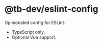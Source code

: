 # @tb-dev/eslint-config

Opinionated config for ESLint.

- TypeScript only.
- Optional Vue support.
